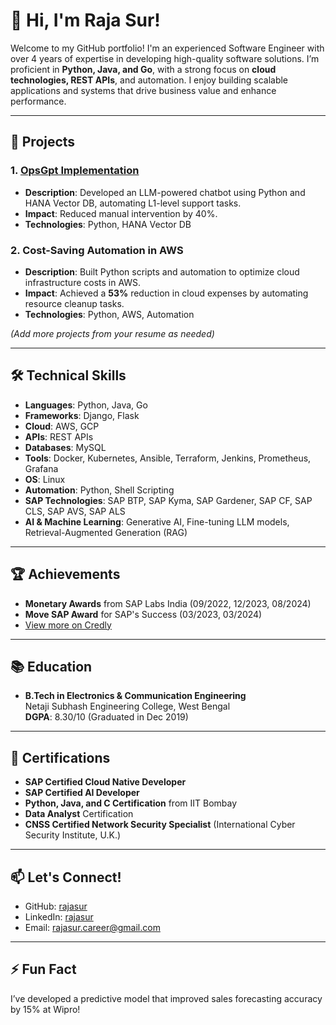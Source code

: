 # 👋 Hi, I'm Raja Sur!

Welcome to my GitHub portfolio! I'm an experienced Software Engineer with over 4 years of expertise in developing high-quality software solutions. I’m proficient in **Python, Java, and Go**, with a strong focus on **cloud technologies, REST APIs**, and automation. I enjoy building scalable applications and systems that drive business value and enhance performance.

---

## 🚀 Projects

### 1. [OpsGpt Implementation](https://github.com/rajasur/OpsGpt)
- **Description**: Developed an LLM-powered chatbot using Python and HANA Vector DB, automating L1-level support tasks.
- **Impact**: Reduced manual intervention by 40%.
- **Technologies**: Python, HANA Vector DB

### 2. Cost-Saving Automation in AWS
- **Description**: Built Python scripts and automation to optimize cloud infrastructure costs in AWS.
- **Impact**: Achieved a **53%** reduction in cloud expenses by automating resource cleanup tasks.
- **Technologies**: Python, AWS, Automation

*(Add more projects from your resume as needed)*

---

## 🛠️ Technical Skills

- **Languages**: Python, Java, Go
- **Frameworks**: Django, Flask
- **Cloud**: AWS, GCP
- **APIs**: REST APIs
- **Databases**: MySQL
- **Tools**: Docker, Kubernetes, Ansible, Terraform, Jenkins, Prometheus, Grafana
- **OS**: Linux
- **Automation**: Python, Shell Scripting
- **SAP Technologies**: SAP BTP, SAP Kyma, SAP Gardener, SAP CF, SAP CLS, SAP AVS, SAP ALS
- **AI & Machine Learning**: Generative AI, Fine-tuning LLM models, Retrieval-Augmented Generation (RAG)

---

## 🏆 Achievements

- **Monetary Awards** from SAP Labs India (09/2022, 12/2023, 08/2024)
- **Move SAP Award** for SAP's Success (03/2023, 03/2024)
- [View more on Credly](https://www.credly.com/users/rajasur/badges)

---

## 📚 Education

- **B.Tech in Electronics & Communication Engineering**  
  Netaji Subhash Engineering College, West Bengal  
  **DGPA**: 8.30/10 (Graduated in Dec 2019)

---

## 📜 Certifications

- **SAP Certified Cloud Native Developer**
- **SAP Certified AI Developer**
- **Python, Java, and C Certification** from IIT Bombay
- **Data Analyst** Certification
- **CNSS Certified Network Security Specialist** (International Cyber Security Institute, U.K.)

---

## 📫 Let's Connect!

- GitHub: [rajasur](https://github.com/rajasur)
- LinkedIn: [rajasur](https://www.linkedin.com/in/rajasur/)
- Email: [rajasur.career@gmail.com](mailto:rajasur.career@gmail.com)

---

## ⚡ Fun Fact

I’ve developed a predictive model that improved sales forecasting accuracy by 15% at Wipro!